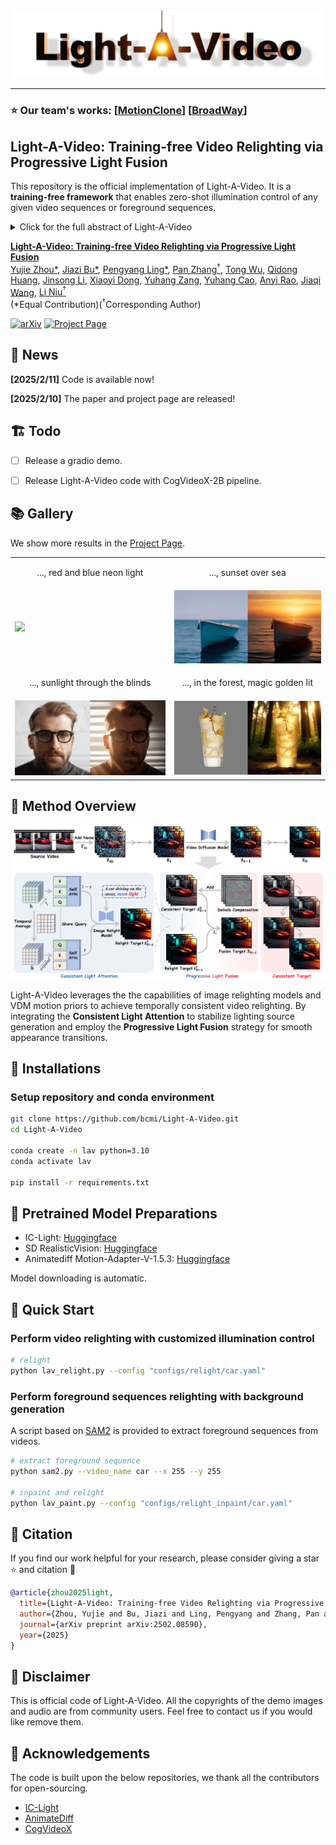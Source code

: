<div align="center">
    <img src='__assets__/title.png'/>
</div>

---
### ⭐️ **Our team's works:** [[**MotionClone**](https://bujiazi.github.io/motionclone.github.io/)]  [[**BroadWay**](https://bujiazi.github.io/BroadWay.github.io/)] 

## Light-A-Video: Training-free Video Relighting via Progressive Light Fusion
This repository is the official implementation of Light-A-Video. It is a **training-free framework** that enables 
zero-shot illumination control of any given video sequences or foreground sequences.

<details><summary>Click for the full abstract of Light-A-Video</summary>

> Recent advancements in image relighting models, driven by large-scale datasets and pre-trained diffusion models, 
have enabled the imposition of consistent lighting. 
However, video relighting still lags, primarily due to the excessive training costs and the scarcity of diverse, high-quality video relighting datasets.
A simple application of image relighting models on a frame-by-frame basis leads to several issues: 
lighting source inconsistency and relighted appearance inconsistency, resulting in flickers in the generated videos.
In this work, we propose Light-A-Video, a training-free approach to achieve temporally smooth video relighting.
Adapted from image relighting models, Light-A-Video introduces two key techniques to enhance lighting consistency.
First, we design a Consistent Light Attention (CLA) module, which enhances cross-frame interactions within the self-attention layers 
to stabilize the generation of the background lighting source. Second, leveraging the physical principle of light transport independence, 
we apply linear blending between the source video’s appearance and the relighted appearance, using a Progressive Light Fusion (PLF) strategy to ensure smooth temporal transitions in illumination. 
Experiments show that Light-A-Video improves the temporal consistency of relighted video
while maintaining the image quality,  ensuring coherent lighting transitions across frames.
</details>

**[Light-A-Video: Training-free Video Relighting via Progressive Light Fusion]()** 
</br>
[Yujie Zhou*](https://github.com/YujieOuO/),
[Jiazi Bu*](https://github.com/Bujiazi/),
[Pengyang Ling*](https://github.com/LPengYang/),
[Pan Zhang<sup>†</sup>](https://panzhang0212.github.io/),
[Tong Wu](https://wutong16.github.io/),
[Qidong Huang](https://shikiw.github.io/),
[Jinsong Li](https://li-jinsong.github.io/),
[Xiaoyi Dong](https://scholar.google.com/citations?user=FscToE0AAAAJ&hl=en/),
[Yuhang Zang](https://yuhangzang.github.io/),
[Yuhang Cao](https://scholar.google.com/citations?hl=zh-CN&user=sJkqsqkAAAAJ),
[Anyi Rao](https://anyirao.com/),
[Jiaqi Wang](https://myownskyw7.github.io/),
[Li Niu<sup>†</sup>](https://www.ustcnewly.com/)  
(*Equal Contribution)(<sup>†</sup>Corresponding Author)

[![arXiv](https://img.shields.io/badge/arXiv-2502.08590-b31b1b.svg)](https://arxiv.org/abs/2502.08590)
[![Project Page](https://img.shields.io/badge/Project-Website-green)](https://bujiazi.github.io/light-a-video.github.io/)

## 📜 News

**[2025/2/11]** Code is available now!

**[2025/2/10]** The paper and project page are released!

## 🏗️ Todo
- [ ] Release a gradio demo.

- [ ] Release Light-A-Video code with CogVideoX-2B pipeline.

## 📚 Gallery
We show more results in the [Project Page](https://bujiazi.github.io/light-a-video.github.io/).

<table class="center">
    <tr>
      <td><p style="text-align: center">..., red and blue neon light</p></td>
      <td><p style="text-align: center">..., sunset over sea</p></td>
    </tr>
    <tr>
      <td><img src="__assets__/cat_light.gif"></td>
      <td><img src="__assets__/boat_light.gif"></td>
    </tr>
    <tr>
      <td><p style="text-align: center">..., sunlight through the blinds</p></td>
      <td><p style="text-align: center">..., in the forest, magic golden lit</p></td>
    </tr>
    <tr>
      <td><img src="__assets__/man_light.gif"></td>
      <td><img src="__assets__/water_light.gif"></td>
    </tr>
</table>


## 🚀 Method Overview

<div align="center">
    <img src='__assets__/pipeline.png'/>
</div>

Light-A-Video leverages the the capabilities of image relighting models and VDM motion priors to achieve temporally consistent video relighting. 
By integrating the **Consistent Light Attention** to stabilize lighting source generation and employ the **Progressive Light Fusion** strategy
for smooth appearance transitions.

## 🔧 Installations

### Setup repository and conda environment

```bash
git clone https://github.com/bcmi/Light-A-Video.git
cd Light-A-Video

conda create -n lav python=3.10
conda activate lav

pip install -r requirements.txt
```

## 🔑 Pretrained Model Preparations
- IC-Light: [Huggingface](https://huggingface.co/lllyasviel/ic-light)
- SD RealisticVision: [Huggingface](https://huggingface.co/stablediffusionapi/realistic-vision-v51)
- Animatediff Motion-Adapter-V-1.5.3: [Huggingface](https://huggingface.co/guoyww/animatediff-motion-adapter-v1-5-3)

Model downloading is automatic.

## 🎈 Quick Start

### Perform video relighting with customized illumination control
```bash
# relight
python lav_relight.py --config "configs/relight/car.yaml"
```
### Perform foreground sequences relighting with background generation
A script based on [SAM2](https://github.com/facebookresearch/sam2) is provided to extract foreground sequences from videos. 
```bash
# extract foreground sequence
python sam2.py --video_name car --x 255 --y 255

# inpaint and relight
python lav_paint.py --config "configs/relight_inpaint/car.yaml"
```

## 📎 Citation 

If you find our work helpful for your research, please consider giving a star ⭐ and citation 📝 
```bibtex
@article{zhou2025light,
  title={Light-A-Video: Training-free Video Relighting via Progressive Light Fusion},
  author={Zhou, Yujie and Bu, Jiazi and Ling, Pengyang and Zhang, Pan and Wu, Tong and Huang, Qidong and Li, Jinsong and Dong, Xiaoyi and Zang, Yuhang and Cao, Yuhang and others},
  journal={arXiv preprint arXiv:2502.08590},
  year={2025}
}
```

## 📣 Disclaimer

This is official code of Light-A-Video.
All the copyrights of the demo images and audio are from community users. 
Feel free to contact us if you would like remove them.

## 💞 Acknowledgements
The code is built upon the below repositories, we thank all the contributors for open-sourcing.
* [IC-Light](https://github.com/lllyasviel/IC-Light)
* [AnimateDiff](https://github.com/guoyww/AnimateDiff)
* [CogVideoX](https://github.com/THUDM/CogVideo)
